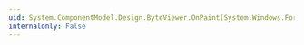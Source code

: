 ```yaml
---
uid: System.ComponentModel.Design.ByteViewer.OnPaint(System.Windows.Forms.PaintEventArgs)
internalonly: False
---
```

